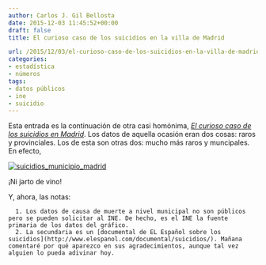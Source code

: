 ```yaml
---
author: Carlos J. Gil Bellosta
date: 2015-12-03 11:45:52+00:00
draft: false
title: El curioso caso de los suicidios en la villa de Madrid

url: /2015/12/03/el-curioso-caso-de-los-suicidios-en-la-villa-de-madrid/
categories:
- estadística
- números
tags:
- datos públicos
- ine
- suicidio
---
```


Esta entrada es la continuación de otra casi homónima, [_El curioso caso de los suicidios en Madrid_](http://www.datanalytics.com/2015/09/30/el-curioso-caso-de-los-suicidios-en-madrid/). Los datos de aquella ocasión eran dos cosas: raros y provinciales. Los de esta son otras dos: mucho más raros y muncipales. En efecto,

[![suicidios_municipio_madrid](/wp-uploads/2015/12/suicidios_municipio_madrid.png)
](/wp-uploads/2015/12/suicidios_municipio_madrid.png)

¡Ni jarto de vino!

Y, ahora, las notas:



	  1. Los datos de causa de muerte a nivel municipal no son públicos pero se pueden solicitar al INE. De hecho, es el INE la fuente primaria de los datos del gráfico.
	  2. La secundaria es un [documental de EL Español sobre los suicidios](http://www.elespanol.com/documental/suicidios/). Mañana comentaré por qué aparezco en sus agradecimientos, aunque tal vez alguien lo pueda adivinar hoy.




